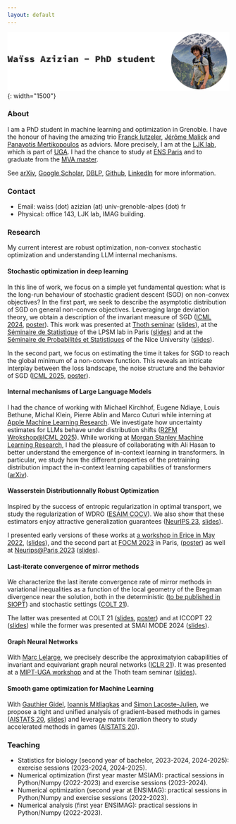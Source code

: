 ```yaml
---
layout: default
---
```

![Banner](assets/picture.jpg){: width="1500"}

<!-- Welcome to [Waïss Azizian](https://wazizian.fr)'s personal website! -->

### About
I am a PhD student in machine learning and optimization in Grenoble. I have the honour of having the amazing trio [Franck Iutzeler](https://www.iutzeler.org/), [Jérôme Malick](https://membres-ljk.imag.fr/Jerome.Malick/) and [Panayotis Mertikopoulos](https://polaris.imag.fr/panayotis.mertikopoulos/) as adviors. More precisely, I am at the [LJK lab](https://www-ljk.imag.fr/), which is part of [UGA](https://www.univ-grenoble-alpes.fr/).
I had the chance to study at [ENS Paris](https://www.ens.psl.eu/) and to graduate from the [MVA master](https://www.master-mva.com/).

See [arXiv](https://arxiv.org/a/azizian_w_1.html), [Google Scholar](https://scholar.google.fr/citations?user=oXxTTe8AAAAJ&hl=fr), [DBLP](https://dblp.org/pid/243/3135.html), [Github](https://github.com/wazizian), [LinkedIn](https://www.linkedin.com/in/wa%C3%AFss-azizian-93420432b/) for more information.

### Contact
- Email: waiss (dot) azizian (at) univ-grenoble-alpes (dot) fr
- Physical: office 143, LJK lab, IMAG building.

### Research
My current interest are robust optimization, non-convex stochastic optimization and understanding LLM internal mechanisms.


#### Stochastic optimization in deep learning
In this line of work, we focus on a simple yet fundamental question: what is the long-run behaviour of stochastic gradient descent (SGD) on non-convex objectives?
In the first part,  we seek to describe the asymptotic distribution of SGD on general non-convex objectives.
Leveraging large deviation theory, we obtain a description of the invariant measure of SGD ([ICML 2024](https://arxiv.org/abs/2406.09241), [poster](pdf/poster_icml24.pdf)). This work was presented at [Thoth seminar](https://team.inria.fr/thoth/) ([slides](pdf/slides_retraite_thoth_2024.pdf)), at the [Séminaire de Statistique](https://www.lpsm.paris/seminaires/statp6p7/index) of the LPSM lab in Paris ([slides](pdf/slides_UParis_Oct_2024.pdf)) and at the [Séminaire de Probabilités et Statistiques](https://math.univ-cotedazur.fr/laboratoire/seminaires/s%C3%A9minaires-de-l%C3%A9quipe-probabilit%C3%A9s-statistiques) of the Nice University ([slides](pdf/slides_UNice_Dec_2024.pdf)).

In the second part, we focus on estimating the time it takes for SGD to reach the global minimum of a non-convex function. This reveals an intricate interplay between the loss landscape, the noise structure and the behavior of SGD ([ICML 2025](https://arxiv.org/abs/2503.16398), [poster](pdf/poster_icml25.pdf)). 

#### Internal mechanisms of Large Language Models
I had the chance of working with Michael Kirchhof, Eugene Ndiaye, Louis Bethune, Michal Klein, Pierre Ablin and Marco Cuturi while interning at [Apple Machine Learning Research](https://machinelearning.apple.com/). We investigate how uncertainty estimates for LLMs behave under distribution shifts ([R2FM Wrokshop@ICML 2025](https://arxiv.org/pdf/2506.08572)).
While working at [Morgan Stanley Machine Learning Research](https://www.morganstanley.com/about-us/technology/machine-learning-research-team), I had the pleasure of collaborating with Ali Hasan to better understand the emergence of in-context learning in transformers. In particular, we study how the different properties of the pretraining distribution impact the in-context learning capabilities of transformers ([arXiv](https://arxiv.org/abs/2510.01163)).


#### Wasserstein Distributionnally Robust Optimization
 Inspired by the success of entropic regularization in optimal transport, we study the regularization of WDRO ([ESAIM COCV](https://arxiv.org/abs/2205.08826)).
 We also show that these estimators enjoy attractive generalization guarantees ([NeurIPS 23](https://arxiv.org/abs/2305.17076), [slides](pdf/slides_neurips_2023.pdf)).

I presented early versions of these works at [a workshop in Erice in May 2022](https://workshopsperice2022.github.io/), ([slides](pdf/slides_sicile.pdf)), and the second part at [FOCM 2023](https://focm2023.org/) in Paris, ([poster](pdf/poster_wdro.pdf)) as well at [Neurips@Paris 2023](https://neuripsinparis.github.io/neurips2023paris/) ([slides](pdf/slides_neurips_in_paris_2023.pdf)).

#### Last-iterate convergence of mirror methods
We characterize the last iterate convergence rate of mirror methods in variational inequalities as a function of the local geometry of the Bregman divergence near the solution, both in the deterministic ([to be published in SIOPT](https://arxiv.org/abs/2211.08043)) and stochastic settings ([COLT 21](https://arxiv.org/abs/2107.01906)).

The latter was presented at COLT 21 ([slides](pdf/slides_colt.pdf), [poster](pdf/poster_colt.pdf)) and at ICCOPT 22 ([slides](pdf/slides_iccopt.pdf)) while the former was presented at SMAI MODE 2024 ([slides](pdf/slides_smai_mode2024.pdf)).

#### Graph Neural Networks
With [Marc Lelarge](https://www.di.ens.fr/~lelarge/), we precisely describe the approximatyion cabapilities of invariant and equivariant graph neural networks ([ICLR 21](https://arxiv.org/abs/2006.15646)). It was presented at a [MIPT-UGA workshop](https://sites.google.com/view/mipt-uga-ai-workshop/home) and at the Thoth team seminar ([slides](pdf/slides_gnn.pdf)).

#### Smooth game optimization for Machine Learning
With [Gauthier Gidel](https://gauthiergidel.github.io/), [Ioannis Mitliagkas](https://mitliagkas.github.io/) and [Simon Lacoste-Julien](https://www.iro.umontreal.ca/~slacoste/), we propose a tight and unified analysis of gradient-based methods in games ([AISTATS 20](https://arxiv.org/abs/1906.05945), [slides](pdf/slides_aistats.pdf)) and leverage matrix iteration theory to study accelerated methods in games ([AISTATS 20](https://arxiv.org/abs/2001.00602)).


### Teaching
- Statistics for biology (second year of bachelor, 2023-2024, 2024-2025): exercise sessions (2023-2024, 2024-2025).
- Numerical optimization (first year master MSIAM): practical sessions in Python/Numpy (2022-2023) and exercise sessions (2023-2024).
- Numerical optimization (second year at ENSIMAG): practical sessions in Python/Numpy and exercise sessions (2022-2023).
- Numerical analysis (first year ENSIMAG): practical sessions in Python/Numpy (2022-2023).
